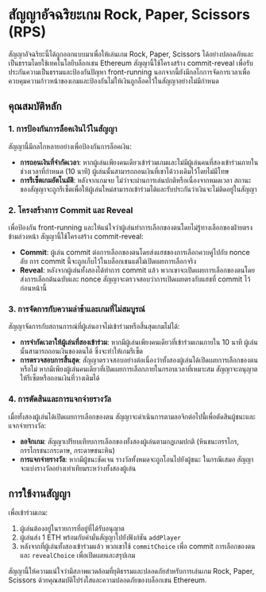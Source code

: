 # สัญญาอัจฉริยะเกม Rock, Paper, Scissors (RPS)

สัญญาอัจฉริยะนี้ได้ถูกออกแบบมาเพื่อให้เล่นเกม Rock, Paper, Scissors ได้อย่างปลอดภัยและเป็นธรรมโดยใช้เทคโนโลยีบล็อกเชน Ethereum สัญญานี้ใช้โครงสร้าง commit-reveal เพื่อรับประกันความเป็นธรรมและป้องกันปัญหา front-running นอกจากนี้ยังมีกลไกการจัดการเวลาเพื่อควบคุมความก้าวหน้าของเกมและป้องกันไม่ให้เงินถูกล็อคไว้ในสัญญาอย่างไม่มีกำหนด

## คุณสมบัติหลัก

### 1. การป้องกันการล็อคเงินไว้ในสัญญา

สัญญานี้มีกลไกหลายอย่างเพื่อป้องกันการล็อคเงิน:

- **การถอนเงินที่จำกัดเวลา**: หากผู้เล่นเพียงคนเดียวเข้าร่วมเกมและไม่มีผู้เล่นคนที่สองเข้าร่วมภายในช่วงเวลาที่กำหนด (10 นาที) ผู้เล่นนั้นสามารถถอนเงินที่เขาได้วางเดิมไว้โดยไม่มีโทษ
- **การรีเซ็ตเกมอัตโนมัติ**: หลังจากเกมจบ ไม่ว่าจะผ่านการเล่นปกติหรือเนื่องจากหมดเวลา สถานะของสัญญาจะถูกรีเซ็ตเพื่อให้ผู้เล่นใหม่สามารถเข้าร่วมได้และรับประกันว่าเงินจะไม่ติดอยู่ในสัญญา

### 2. โครงสร้างการ Commit และ Reveal

เพื่อป้องกัน front-running และให้แน่ใจว่าผู้เล่นทำการเลือกของตนโดยไม่รู้ทางเลือกของฝ่ายตรงข้ามล่วงหน้า สัญญานี้ใช้โครงสร้าง commit-reveal:

- **Commit**: ผู้เล่น commit ต่อการเลือกของตนโดยส่งแฮชของการเลือกควบคู่ไปกับ nonce ลับ การ commit นี้จะถูกเก็บไว้ในบล็อกเชนแต่ไม่เปิดเผยการเลือกจริง
- **Reveal**: หลังจากผู้เล่นทั้งสองได้ทำการ commit แล้ว พวกเขาจะเปิดเผยการเลือกของตนโดยส่งการเลือกต้นฉบับและ nonce สัญญาจะตรวจสอบว่าการเปิดเผยตรงกับแฮชที่ commit ไว้ก่อนหน้านี้

### 3. การจัดการกับความล่าช้าและเกมที่ไม่สมบูรณ์

สัญญาจัดการกับสถานการณ์ที่ผู้เล่นอาจไม่เข้าร่วมหรือสิ้นสุดเกมไม่ได้:

- **การจำกัดเวลาให้ผู้เล่นที่สองเข้าร่วม**: หากมีผู้เล่นเพียงคนเดียวที่เข้าร่วมเกมภายใน 10 นาที ผู้เล่นนั้นสามารถถอนเงินของตนได้ ซึ่งจะทำให้เกมรีเซ็ต
- **การตรวจสอบการสิ้นสุด**: สัญญาตรวจสอบอย่างต่อเนื่องว่าทั้งสองผู้เล่นได้เปิดเผยการเลือกของตนหรือไม่ หากมีเพียงผู้เล่นคนเดียวที่เปิดเผยการเลือกภายในกรอบเวลาที่เหมาะสม สัญญาจะอนุญาตให้รีเซ็ตหรือถอนเงินที่วางเดิมได้

### 4. การตัดสินและการแจกจ่ายรางวัล

เมื่อทั้งสองผู้เล่นได้เปิดเผยการเลือกของตน สัญญาจะดำเนินการตามลอจิกต่อไปนี้เพื่อตัดสินผู้ชนะและแจกจ่ายรางวัล:

- **ลอจิกเกม**: สัญญาเปรียบเทียบการเลือกของทั้งสองผู้เล่นตามกฎเกมปกติ (หินชนะกรรไกร, กรรไกรชนะกระดาษ, กระดาษชนะหิน)
- **การแจกจ่ายรางวัล**: หากมีผู้ชนะชัดเจน รางวัลทั้งหมดจะถูกโอนไปยังผู้ชนะ ในกรณีเสมอ สัญญาจะแบ่งรางวัลอย่างเท่าเทียมระหว่างทั้งสองผู้เล่น

## การใช้งานสัญญา

เพื่อเข้าร่วมเกม:
1. ผู้เล่นต้องอยู่ในรายการที่อยู่ที่ได้รับอนุญาต
2. ผู้เล่นส่ง 1 ETH พร้อมกับคำมั่นสัญญาไปยังฟังก์ชัน `addPlayer`
3. หลังจากที่ผู้เล่นทั้งสองเข้าร่วมแล้ว พวกเขาใช้ `commitChoice` เพื่อ commit การเลือกของตนและ `revealChoice` เพื่อเปิดเผยและสรุปเกม

สัญญานี้ให้ความแน่ใจว่ามีสภาพแวดล้อมที่ยุติธรรมและปลอดภัยสำหรับการเล่นเกม Rock, Paper, Scissors ด้วยคุณสมบัติโปร่งใสและความปลอดภัยของบล็อกเชน Ethereum.